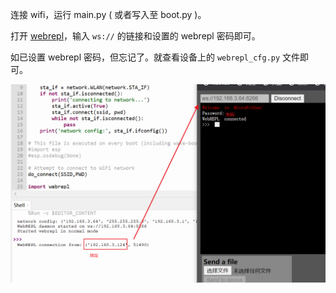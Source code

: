连接 wifi，运行 main.py ( 或者写入至 boot.py )。

打开 [webrepl](http://micropython.org/webrepl/)，输入 `ws://` 的链接和设置的 webrepl 密码即可。

如已设置 webrepl 密码，但忘记了。就查看设备上的 `webrepl_cfg.py` 文件即可。

![1](.assest/RAEDME/1.png)